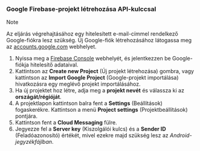 
### <a name="create-a-google-firebase-project-with-api-key"></a>Google Firebase-projekt létrehozása API-kulccsal
> [!NOTE]
> Az eljárás végrehajtásához egy hitelesített e-mail-címmel rendelkező Google-fiókra lesz szükség. Új Google-fiók létrehozásához látogassa meg az <a href="http://go.microsoft.com/fwlink/p/?LinkId=268302" target="_blank">accounts.google.com</a> webhelyet.
> 
> 

1. Nyissa meg a [Firebase Console](https://console.firebase.google.com/) webhelyét, és jelentkezzen be Google-fiókja hitelesítő adataival.
2. Kattintson az **Create new Project** (Új projekt létrehozása) gombra,  vagy kattintson az **Import Google Project** (Google-projekt importálása) hivatkozásra egy meglévő projekt importálásához. 
3. Ha új projektet hoz létre, adja meg a **projekt nevét** és válassza ki az **országát/régióját**.
4. A projektlapon kattintson balra fent a **Settings** (Beállítások) fogaskerékre. Kattintson a menü **Project settings** (Projektbeállítások) pontjára.  
5. Kattintson fent a **Cloud Messaging** fülre. 
6. Jegyezze fel a **Server key** (Kiszolgálói kulcs) és a **Sender ID** (Feladóazonosító) értékét, mivel ezekre majd szükség lesz az *Android-jegyzékfájlban*.  



<!--HONumber=Nov16_HO2-->


